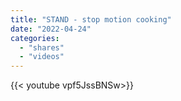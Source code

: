 ```yaml
---
title: "STAND - stop motion cooking"
date: "2022-04-24"
categories:
  - "shares"
  - "videos"
---
```


<div style="width: 70vw;">{{< youtube vpf5JssBNSw>}}</div>

